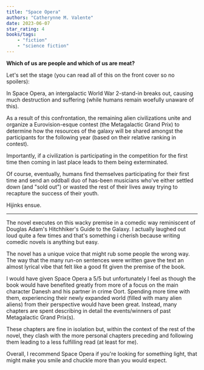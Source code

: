 ```yaml
---
title: "Space Opera"
authors: "Catherynne M. Valente"
date: 2023-06-07
star_rating: 4
books/tags:
    - "fiction"
    - "science fiction"
---
```

**Which of us are people and which of us are meat?**

<!--more-->

Let's set the stage (you can read all of this on the front cover so no spoilers):

In Space Opera, an intergalactic World War 2-stand-in breaks out, causing much destruction and suffering (while humans remain woefully unaware of this).

As a result of this confrontation, the remaining alien civilizations unite and organize a Eurovision-esque contest (the Metagalactic Grand Prix) to determine how the resources of the galaxy will be shared amongst the participants for the following year (based on their relative ranking in contest).

Importantly, if a civilization is participating in the competition for the first time then coming in last place leads to them being exterminated.

Of course, eventually, humans find themselves participating for their first time and send an oddball duo of has-been musicians who've either settled down (and "sold out") or wasted the rest of their lives away trying to recapture the success of their youth.

Hijinks ensue.

---

The novel executes on this wacky premise in a comedic way reminiscent of Douglas Adam's Hitchhiker's Guide to the Galaxy. I actually laughed out loud quite a few times and that's something i cherish because writing comedic novels is anything but easy.

The novel has a unique voice that might rub some people the wrong way. The way that the many run-on sentences were written gave the text an almost lyrical vibe that felt like a good fit given the premise of the book.

I would have given Space Opera a 5/5 but unfortunately I feel as though the book would have benefited greatly from more of a focus on the main character Danesh and his partner in crime Oort. Spending more time with them, experiencing their newly expanded world (filled with many alien aliens) from their perspective would have been great. Instead, many chapters are spent describing in detail the events/winners of past Metagalactic Grand Prix(s).

These chapters are fine in isolation but, within the context of the rest of the novel, they clash with the more personal chapters preceding and following them leading to a less fulfilling read (at least for me).

Overall, I recommend Space Opera if you're looking for something light, that might make you smile and chuckle more than you would expect. 